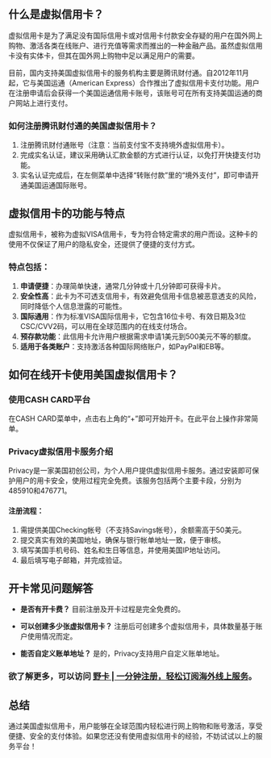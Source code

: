 ## 什么是虚拟信用卡？

虚拟信用卡是为了满足没有国际信用卡或对信用卡付款安全存疑的用户在国外网上购物、激活各类在线账户、进行充值等需求而推出的一种金融产品。虽然虚拟信用卡没有实体卡，但其在国外网上购物中足以满足用户的需要。

目前，国内支持美国虚拟信用卡的服务机构主要是腾讯财付通。自2012年11月起，它与美国运通（American Express）合作推出了虚拟信用卡支付功能。用户在注册申请后会获得一个美国运通信用卡账号，该账号可在所有支持美国运通的商户网站上进行支付。

### 如何注册腾讯财付通的美国虚拟信用卡？

1. 注册腾讯财付通账号（注意：当前支付宝不支持境外虚拟信用卡）。
2. 完成实名认证，建议采用确认汇款金额的方式进行认证，以免打开快捷支付功能。
3. 实名认证完成后，在左侧菜单中选择“转账付款”里的“境外支付”，即可申请开通美国运通国际账号。

## 虚拟信用卡的功能与特点

虚拟信用卡，被称为虚拟VISA信用卡，专为符合特定需求的用户而设。这种卡的使用不仅保证了用户的隐私安全，还提供了便捷的支付方式。

### 特点包括：

1. **申请便捷**：办理简单快速，通常几分钟或十几分钟即可获得卡片。
2. **安全性高**：此卡为不可透支信用卡，有效避免信用卡信息被恶意透支的风险，同时降低个人信息泄露的可能性。
3. **国际通用**：作为标准VISA国际信用卡，它包含16位卡号、有效日期及3位CSC/CVV2码，可以用在全球范围内的在线支付场合。
4. **预存款功能**：此信用卡允许用户根据需求申请1美元到500美元不等的额度。
5. **适用于各类账户**：支持激活各种国际网络账户，如PayPal和EB等。

## 如何在线开卡使用美国虚拟信用卡？

### 使用CASH CARD平台

在CASH CARD菜单中，点击右上角的“+”即可开始开卡。在此平台上操作非常简单。

### Privacy虚拟信用卡服务介绍

Privacy是一家美国初创公司，为个人用户提供虚拟信用卡服务。通过安装即可保护用户的用卡安全，使用过程完全免费。该服务包括两个主要卡段，分别为485910和476771。

#### 注册流程：

1. 需提供美国Checking帐号（不支持Savings帐号），余额需高于50美元。
2. 提交真实有效的美国地址，确保与银行帐单地址一致，便于审核。
3. 填写美国手机号码、姓名和生日等信息，并使用美国IP地址访问。
4. 最后填写电子邮箱，并完成验证。

## 开卡常见问题解答

- **是否有开卡费？**
  目前注册及开卡过程是完全免费的。

- **可以创建多少张虚拟信用卡？**
  注册后可创建多个虚拟信用卡，具体数量基于账户使用情况而定。

- **能否自定义账单地址？**
  是的，Privacy支持用户自定义账单地址。

### 欲了解更多，可以访问 [野卡 | 一分钟注册，轻松订阅海外线上服务](https://bit.ly/bewildcard)。

## 总结

通过美国虚拟信用卡，用户能够在全球范围内轻松进行网上购物和账号激活，享受便捷、安全的支付体验。如果您还没有使用虚拟信用卡的经验，不妨试试以上的服务平台！